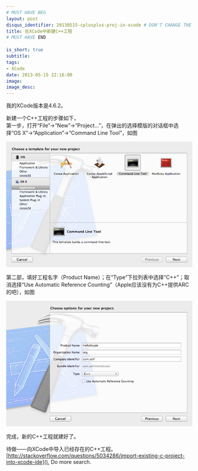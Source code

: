 ```yaml
---
# MUST HAVE BEG
layout: post
disqus_identifier: 20130515-cplusplus-proj-in-xcode # DON'T CHANGE THE VALUE ONCE SET
title: 在XCode中新建C++工程
# MUST HAVE END

is_short: true
subtitle:
tags: 
- XCode
date: 2013-05-15 22:16:00
image: 	
image_desc: 
---
```


我的XCode版本是4.6.2。

新建一个C++工程的步骤如下，  
第一步，打开“File”->“New”->“Project…”，在弹出的选择模版的对话框中选择“OS X”->“Application”->“Command Line Tool”，如图   

<!-- at least one blank line before <div>, <p>, <pre> or <table>,
and one blank after </div>.
but you can use <span>, <cite>, <del> freely -->
<div style="text-align: center;">
  <img src="/images/blog/xcode-cpp-step1.png" alt="xcode c++ step1" style="width: 630px;">
</div>

第二部，填好工程名字（Product Name）；在“Type”下拉列表中选择“C++”；取消选择“Use Automatic Reference Counting”（Apple应该没有为C++提供ARC的吧），如图    

<!-- at least one blank line before <div>, <p>, <pre> or <table>,
and one blank after </div>.
but you can use <span>, <cite>, <del> freely -->
<div style="text-align: center;">
  <img src="/images/blog/xcode-cpp-step2.png" alt="xcode c++ step2" style="width: 630px;">
</div>

完成，新的C++工程就建好了。

待做——向XCode中导入已经存在的C++工程。  
[http://stackoverflow.com/questions/5034286/import-existing-c-project-into-xcode-ide](), Do more search.

